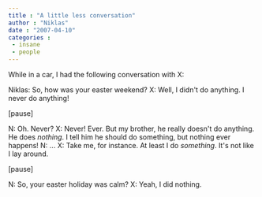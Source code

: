 ```yaml
---
title : "A little less conversation"
author : "Niklas"
date : "2007-04-10"
categories : 
 - insane
 - people
---
```


While in a car, I had the following conversation with X:

Niklas: So, how was your easter weekend? X: Well, I didn't do anything. I never do anything!

\[pause\]

N: Oh. Never? X: Never! Ever. But my brother, he really doesn't do anything. He does _nothing_. I tell him he should do something, but nothing ever happens! N: ... X: Take me, for instance. At least I do _something_. It's not like I lay around.

\[pause\]

N: So, your easter holiday was calm? X: Yeah, I did nothing.
